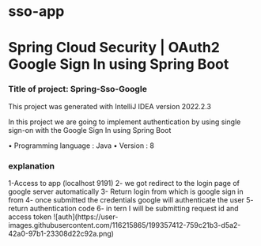 # sso-app
<h1> Spring Cloud Security | OAuth2 Google Sign In using Spring Boot
</h1>

<h3>Title of project: Spring-Sso-Google</h3>
This project was generated with IntelliJ IDEA version 2022.2.3 

In this project we are going to implement authentication by using single sign-on with the Google Sign In using Spring Boot 
 

• Programming language : Java 
• Version : 8 

<h3> explanation</h3>
1-Access to app (localhost 9191)
2-  we got redirect to the login page of google server automatically 
3- Return login from which is google sign in from 
4- once submitted the credentials google will authenticate the user
5-  return authentication code
 6- in tern I will be submitting request id and access token
![auth](https://user-images.githubusercontent.com/116215865/199357412-759c21b3-d5a2-42a0-97b1-23308d22c92a.png)

